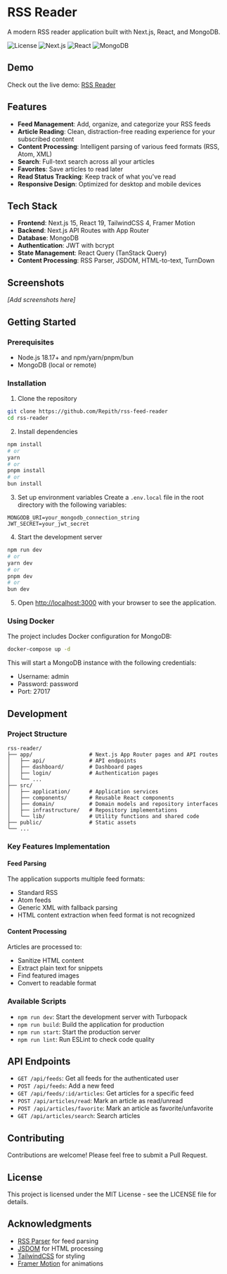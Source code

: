 # RSS Reader

A modern RSS reader application built with Next.js, React, and MongoDB.

![License](https://img.shields.io/badge/license-MIT-blue.svg)
![Next.js](https://img.shields.io/badge/Next.js-15.3.0-black)
![React](https://img.shields.io/badge/React-19.0.0-blue)
![MongoDB](https://img.shields.io/badge/MongoDB-6.15.0-green)

## Demo

Check out the live demo: [RSS Reader](https://rss-feed-reader-beta.vercel.app)

## Features

- **Feed Management**: Add, organize, and categorize your RSS feeds
- **Article Reading**: Clean, distraction-free reading experience for your subscribed content
- **Content Processing**: Intelligent parsing of various feed formats (RSS, Atom, XML)
- **Search**: Full-text search across all your articles
- **Favorites**: Save articles to read later
- **Read Status Tracking**: Keep track of what you've read
- **Responsive Design**: Optimized for desktop and mobile devices

## Tech Stack

- **Frontend**: Next.js 15, React 19, TailwindCSS 4, Framer Motion
- **Backend**: Next.js API Routes with App Router
- **Database**: MongoDB
- **Authentication**: JWT with bcrypt
- **State Management**: React Query (TanStack Query)
- **Content Processing**: RSS Parser, JSDOM, HTML-to-text, TurnDown

## Screenshots

*[Add screenshots here]*

## Getting Started

### Prerequisites

- Node.js 18.17+ and npm/yarn/pnpm/bun
- MongoDB (local or remote)

### Installation

1. Clone the repository
```bash
git clone https://github.com/Repith/rss-feed-reader
cd rss-reader
```

2. Install dependencies
```bash
npm install
# or
yarn
# or
pnpm install
# or
bun install
```

3. Set up environment variables
Create a `.env.local` file in the root directory with the following variables:
```
MONGODB_URI=your_mongodb_connection_string
JWT_SECRET=your_jwt_secret
```

4. Start the development server
```bash
npm run dev
# or
yarn dev
# or
pnpm dev
# or
bun dev
```

5. Open [http://localhost:3000](http://localhost:3000) with your browser to see the application.

### Using Docker

The project includes Docker configuration for MongoDB:

```bash
docker-compose up -d
```

This will start a MongoDB instance with the following credentials:
- Username: admin
- Password: password
- Port: 27017

## Development

### Project Structure

```
rss-reader/
├── app/                  # Next.js App Router pages and API routes
│   ├── api/              # API endpoints
│   ├── dashboard/        # Dashboard pages
│   ├── login/            # Authentication pages
│   └── ...
├── src/
│   ├── application/      # Application services
│   ├── components/       # Reusable React components
│   ├── domain/           # Domain models and repository interfaces
│   ├── infrastructure/   # Repository implementations
│   └── lib/              # Utility functions and shared code
├── public/               # Static assets
└── ...
```

### Key Features Implementation

#### Feed Parsing

The application supports multiple feed formats:
- Standard RSS
- Atom feeds
- Generic XML with fallback parsing
- HTML content extraction when feed format is not recognized

#### Content Processing

Articles are processed to:
- Sanitize HTML content
- Extract plain text for snippets
- Find featured images
- Convert to readable format

### Available Scripts

- `npm run dev`: Start the development server with Turbopack
- `npm run build`: Build the application for production
- `npm run start`: Start the production server
- `npm run lint`: Run ESLint to check code quality

## API Endpoints

- `GET /api/feeds`: Get all feeds for the authenticated user
- `POST /api/feeds`: Add a new feed
- `GET /api/feeds/:id/articles`: Get articles for a specific feed
- `POST /api/articles/read`: Mark an article as read/unread
- `POST /api/articles/favorite`: Mark an article as favorite/unfavorite
- `GET /api/articles/search`: Search articles

## Contributing

Contributions are welcome! Please feel free to submit a Pull Request.

## License

This project is licensed under the MIT License - see the LICENSE file for details.

## Acknowledgments

- [RSS Parser](https://github.com/rbren/rss-parser) for feed parsing
- [JSDOM](https://github.com/jsdom/jsdom) for HTML processing
- [TailwindCSS](https://tailwindcss.com/) for styling
- [Framer Motion](https://www.framer.com/motion/) for animations



